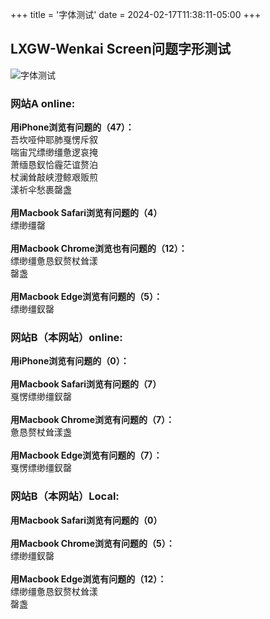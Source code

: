 +++
title = '字体测试'
date = 2024-02-17T11:38:11-05:00
+++

## **LXGW-Wenkai Screen问题字形测试**
![字体测试](/selene/images/lxgw_test_more.jpg)
### **网站A online:<br>**
**用iPhone浏览有问题的（47）：<br>**
吾坎哑仲耶肺戛愣斥叙<br>
喘宙咒缥缈缰惫逻哀掩<br>
萧缅恳釵恰霾茫谊赘泊<br>
杖澜耸敲峡澄鲸艰贩煎<br>
漾祈伞愁裹罄盏<br>
<br>
**用Macbook Safari浏览有问题的（4）<br>**
缥缈缰罄<br>
<br>
**用Macbook Chrome浏览也有问题的（12）：<br>**
缥缈缰惫恳釵赘杖耸漾<br>
罄盏<br>
<br>
**用Macbook Edge浏览有问题的（5）：<br>**
缥缈缰釵罄<br>
### **网站B（本网站）online:<br>**
**用iPhone浏览有问题的（0）：<br>**
<br>
**用Macbook Safari浏览有问题的（7）<br>**
戛愣缥缈缰釵罄<br>
<br>
**用Macbook Chrome浏览有问题的（7）：<br>**
惫恳赘杖耸漾盏<br>
<br>
**用Macbook Edge浏览有问题的（7）：<br>**
戛愣缥缈缰釵罄<br>
### **网站B（本网站）Local:<br>**
**用Macbook Safari浏览有问题的（0）<br>**
<br>
**用Macbook Chrome浏览有问题的（5）：<br>**
缥缈缰釵罄<br>
<br>
**用Macbook Edge浏览有问题的（12）：<br>**
缥缈缰惫恳釵赘杖耸漾<br>
罄盏<br>




